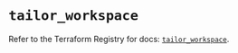 # `tailor_workspace`

Refer to the Terraform Registry for docs: [`tailor_workspace`](https://registry.terraform.io/providers/tailor-platform/tailor/0.0.25/docs/resources/workspace).
